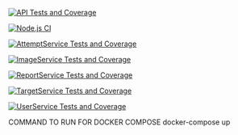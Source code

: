 [![API Tests and Coverage](https://github.com/JamesAndrewKong/jordyjimduo1/actions/workflows/CI-API.yml/badge.svg?branch=main)](https://github.com/JamesAndrewKong/jordyjimduo1/actions/workflows/CI-API.yml)

[![Node.js CI](https://github.com/JamesAndrewKong/jordyjimduo1/actions/workflows/node.js.yml/badge.svg)](https://github.com/JamesAndrewKong/jordyjimduo1/actions/workflows/node.js.yml)

[![AttemptService Tests and Coverage](https://github.com/JamesAndrewKong/jordyjimduo1/actions/workflows/attempt-service.yml/badge.svg)](https://github.com/JamesAndrewKong/jordyjimduo1/actions/workflows/attempt-service.yml)

[![ImageService Tests and Coverage](https://github.com/JamesAndrewKong/jordyjimduo1/actions/workflows/image-service.yml/badge.svg)](https://github.com/JamesAndrewKong/jordyjimduo1/actions/workflows/image-service.yml)

[![ReportService Tests and Coverage](https://github.com/JamesAndrewKong/jordyjimduo1/actions/workflows/report-service.yml/badge.svg)](https://github.com/JamesAndrewKong/jordyjimduo1/actions/workflows/report-service.yml)

[![TargetService Tests and Coverage](https://github.com/JamesAndrewKong/jordyjimduo1/actions/workflows/target-service.yml/badge.svg)](https://github.com/JamesAndrewKong/jordyjimduo1/actions/workflows/target-service.yml)

[![UserService Tests and Coverage](https://github.com/JamesAndrewKong/jordyjimduo1/actions/workflows/user-service.yml/badge.svg)](https://github.com/JamesAndrewKong/jordyjimduo1/actions/workflows/user-service.yml)

COMMAND TO RUN FOR DOCKER COMPOSE
docker-compose up